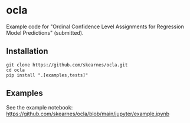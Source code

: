 # ocla

Example code for "Ordinal Confidence Level Assignments for Regression Model Predictions" (submitted).

## Installation

```shell
git clone https://github.com/skearnes/ocla.git
cd ocla
pip install ".[examples,tests]"
```

## Examples

See the example notebook: https://github.com/skearnes/ocla/blob/main/jupyter/example.ipynb
